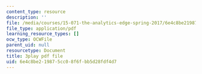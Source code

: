 ```yaml
---
content_type: resource
description: ''
file: /media/courses/15-071-the-analytics-edge-spring-2017/6e4c8be219875cc08f6fbb5d28fdf4d7_H5uEHZBRWtc.pdf
file_type: application/pdf
learning_resource_types: []
ocw_type: OCWFile
parent_uid: null
resourcetype: Document
title: 3play pdf file
uid: 6e4c8be2-1987-5cc0-8f6f-bb5d28fdf4d7
---
```

